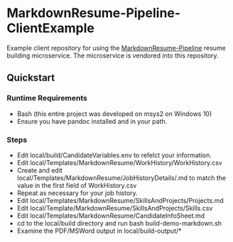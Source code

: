 # MarkdownResume-Pipeline-ClientExample

Example client repository for using the [MarkdownResume-Pipeline](https://git.knownelement.com/reachableceo/MarkdownResume-Pipeline) resume building
microservice. The microservice is vendored into this repository.

## Quickstart

### Runtime Requirements

- Bash (this entire project was developed on msys2 on Windows 10)
- Ensure you have pandoc installed and in your path.

### Steps

- Edit local/build/CandidateVariables.env to refelct your information.
- Edit local/Templates/MarkdownResume/WorkHistory/WorkHistory.csv
- Create and edit local/Templates/MarkdownResume/JobHistoryDetails/<position>.md to match the value in the first field of WorkHistory.csv
- Repeat as necessary for your job history.
- Edit local/Templates/MarkdownResume/SkillsAndProjects/Projects.md
- Edit local/Template/MarkdownResume/SkillsAndProjects/Skills.csv
- Edit local/Templates/MarkdownResume/CandidateInfoSheet.md
- cd to the local/build directory and run bash build-demo-markdown.sh
- Examine the PDF/MSWord output in local/build-output/*
